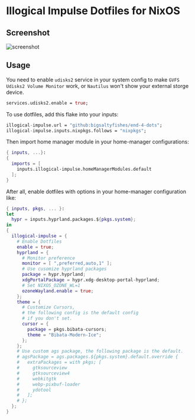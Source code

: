 # Illogical Impulse Dotfiles for NixOS
## Screenshot

![screenshot](assets/screenshot.png)

## Usage

You need to enable `udisks2` service in your system config to make `GVFS Udisks2 Volume Monitor` work, or `Nautilus` won't show your external storge device.
```nix
services.udisks2.enable = true;
```

To use dotfiles, add this flake into your inputs:
```nix
illogical-impulse.url = "github:bigsaltyfishes/end-4-dots";
illogical-impulse.inputs.nixpkgs.follows = "nixpkgs";
```

Then import home manager module in your home-manager configurations:
```nix
{ inputs, ...}:
{
  imports = [
    inputs.illogical-impulse.homeManagerModules.default
  ];
}
```

After all, enable dotfiles with options in your home-manager configuration like:
```nix
{ inputs, pkgs, ... }:
let
  hypr = inputs.hyprland.packages.${pkgs.system};
in
{
  illogical-impulse = {
    # Enable Dotfiles
    enable = true;
    hyprland = {
      # Monitor preference
      monitor = [ ",preferred,auto,1" ];
      # Use cusomize hyprland packages
      package = hypr.hyprland;
      xdgPortalPackage = hypr.xdg-desktop-portal-hyprland;
      # Set NIXOS_OZONE_WL=1
      ozoneWayland.enable = true;
    };
    theme = {
      # Customize Cursors,
      # the following config is the default config
      # if you don't set.
      cursor = {
        package = pkgs.bibata-cursors;
        theme = "Bibata-Modern-Ice";
      };
    };
    # Use custom ags package, the following package is the default.
    # agsPackage = ags.packages.${pkgs.system}.default.override {
    #   extraPackages = with pkgs; [ 
    #     gtksourceview
    #     gtksourceview4
    #     webkitgtk
    #     webp-pixbuf-loader
    #     ydotool
    #   ];
    # };
  };
}
```